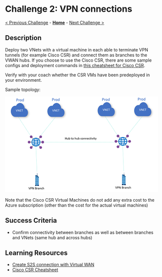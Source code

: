 # Challenge 2: VPN connections

[< Previous Challenge](./01-any_to_any.md) - **[Home](../README.md)** - [Next Challenge >](./03-isolated_vnet.md)

## Description

Deploy two VNets with a virtual machine in each able to terminate VPN tunnels (for example Cisco CSR) and connect them as branches to the VWAN hubs. If you choose to use the Cisco CSR, there are some sample configs and deployment commands in [this cheatsheet for Cisco CSR](./Resources/csr_cheatsheet.md).

Verify with your coach whether the CSR VMs have been predeployed in your environment.

Sample topology:

![topology](./Images/vwan02.png)

Note that the Cisco CSR Virtual Machines do not add any extra cost to the Azure subscription (other than the cost for the actual virtual machines)

## Success Criteria

- Confirm connectivity between branches as well as between branches and VNets (same hub and across hubs)

## Learning Resources

- [Create S2S connection with Virtual WAN](https://docs.microsoft.com/azure/virtual-wan/virtual-wan-site-to-site-portal)
- [Cisco CSR Cheatsheet](./Resources/csr_cheatsheet.md)